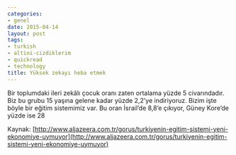 ```yaml
---
categories:
- genel
date: 2015-04-14
layout: post
tags:
- turkish
- altini-cizdiklerim
- quickread
- technology
title: Yüksek zekayı heba etmek
---
```


Bir toplumdaki ileri zekâlı çocuk oranı zaten ortalama yüzde 5 civarındadır. Biz bu grubu 15 yaşına gelene kadar yüzde 2,2’ye indiriyoruz. Bizim işte böyle bir eğitim sistemimiz var. Bu oran İsrail’de 8,8’e çıkıyor, Güney Kore’de yüzde ise 28

  

Kaynak: [http://www.aljazeera.com.tr/gorus/turkiyenin-egitim-sistemi-yeni-ekonomiye-uymuyor](http://www.aljazeera.com.tr/gorus/turkiyenin-egitim-sistemi-yeni-ekonomiye-uymuyor)
